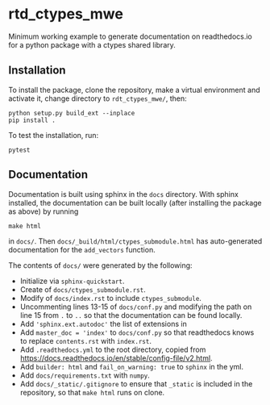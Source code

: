 # rtd_ctypes_mwe
Minimum working example to generate documentation on readthedocs.io for a
python package with a ctypes shared library.

Installation
------------

To install the package, clone the repository, make a virtual environment and
activate it, change directory to `rdt_ctypes_mwe/`, then:

    python setup.py build_ext --inplace
    pip install .

To test the installation, run:

    pytest

Documentation
-------------

Documentation is built using sphinx in the ``docs`` directory. With sphinx
installed, the documentation can be built locally
(after installing the package as above) by running

    make html

in `docs/`. Then ``docs/_build/html/ctypes_submodule.html`` has auto-generated documentation for
the ``add_vectors`` function.

The contents of `docs/` were generated by the following:

- Initialize via ``sphinx-quickstart``.
- Create of ``docs/ctypes_submodule.rst``.
- Modify of ``docs/index.rst`` to include ``ctypes_submodule``.
- Uncommenting lines 13-15 of ``docs/conf.py`` and modifying the path on line
  15 from ``.`` to ``..`` so that the documentation can be found locally.
- Add ``'sphinx.ext.autodoc'`` the list of extensions in
- Add ``master_doc = 'index'`` to ``docs/conf.py`` so that readthedocs knows to replace
  ``contents.rst`` with ``index.rst``.
- Add ``.readthedocs.yml`` to the root directory, copied from
  https://docs.readthedocs.io/en/stable/config-file/v2.html.
- Add  ``builder: html`` and ``fail_on_warning: true`` to ``sphinx`` in the yml.
- Add ``docs/requirements.txt`` with ``numpy``.
- Add ``docs/_static/.gitignore`` to ensure that ``_static`` is included in the repository,
  so that ``make html`` runs on clone.
